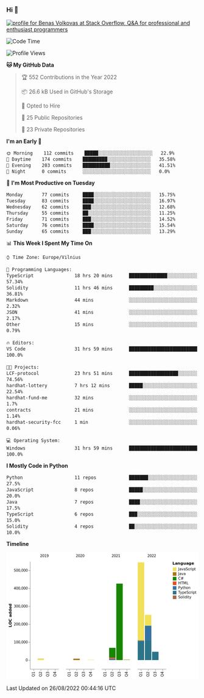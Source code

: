 ### Hi 👋
<a href="https://stackoverflow.com/users/14954249/benas-volkovas"><img src="https://stackoverflow.com/users/flair/14954249.png?theme=dark" width="208" height="58" alt="profile for Benas Volkovas at Stack Overflow, Q&amp;A for professional and enthusiast programmers" title="profile for Benas Volkovas at Stack Overflow, Q&amp;A for professional and enthusiast programmers"></a>

<!--START_SECTION:waka-->
![Code Time](http://img.shields.io/badge/Code%20Time-838%20hrs%205%20mins-blue)

![Profile Views](http://img.shields.io/badge/Profile%20Views-24-blue)

**🐱 My GitHub Data** 

> 🏆 552 Contributions in the Year 2022
 > 
> 📦 26.6 kB Used in GitHub's Storage 
 > 
> 💼 Opted to Hire
 > 
> 📜 25 Public Repositories 
 > 
> 🔑 23 Private Repositories  
 > 
**I'm an Early 🐤** 

```text
🌞 Morning    112 commits    █████░░░░░░░░░░░░░░░░░░░░   22.9% 
🌆 Daytime    174 commits    █████████░░░░░░░░░░░░░░░░   35.58% 
🌃 Evening    203 commits    ██████████░░░░░░░░░░░░░░░   41.51% 
🌙 Night      0 commits      ░░░░░░░░░░░░░░░░░░░░░░░░░   0.0%

```
📅 **I'm Most Productive on Tuesday** 

```text
Monday       77 commits     ████░░░░░░░░░░░░░░░░░░░░░   15.75% 
Tuesday      83 commits     ████░░░░░░░░░░░░░░░░░░░░░   16.97% 
Wednesday    62 commits     ███░░░░░░░░░░░░░░░░░░░░░░   12.68% 
Thursday     55 commits     ██░░░░░░░░░░░░░░░░░░░░░░░   11.25% 
Friday       71 commits     ███░░░░░░░░░░░░░░░░░░░░░░   14.52% 
Saturday     76 commits     ████░░░░░░░░░░░░░░░░░░░░░   15.54% 
Sunday       65 commits     ███░░░░░░░░░░░░░░░░░░░░░░   13.29%

```


📊 **This Week I Spent My Time On** 

```text
⌚︎ Time Zone: Europe/Vilnius

💬 Programming Languages: 
TypeScript               18 hrs 20 mins      ██████████████░░░░░░░░░░░   57.34% 
Solidity                 11 hrs 46 mins      █████████░░░░░░░░░░░░░░░░   36.81% 
Markdown                 44 mins             ░░░░░░░░░░░░░░░░░░░░░░░░░   2.32% 
JSON                     41 mins             ░░░░░░░░░░░░░░░░░░░░░░░░░   2.17% 
Other                    15 mins             ░░░░░░░░░░░░░░░░░░░░░░░░░   0.79%

🔥 Editors: 
VS Code                  31 hrs 59 mins      █████████████████████████   100.0%

🐱‍💻 Projects: 
LCF-protocol             23 hrs 51 mins      ██████████████████░░░░░░░   74.56% 
hardhat-lottery          7 hrs 12 mins       █████░░░░░░░░░░░░░░░░░░░░   22.54% 
hardhat-fund-me          32 mins             ░░░░░░░░░░░░░░░░░░░░░░░░░   1.7% 
contracts                21 mins             ░░░░░░░░░░░░░░░░░░░░░░░░░   1.14% 
hardhat-security-fcc     1 min               ░░░░░░░░░░░░░░░░░░░░░░░░░   0.06%

💻 Operating System: 
Windows                  31 hrs 59 mins      █████████████████████████   100.0%

```

**I Mostly Code in Python** 

```text
Python                   11 repos            ███████░░░░░░░░░░░░░░░░░░   27.5% 
JavaScript               8 repos             █████░░░░░░░░░░░░░░░░░░░░   20.0% 
Java                     7 repos             ████░░░░░░░░░░░░░░░░░░░░░   17.5% 
TypeScript               6 repos             ███░░░░░░░░░░░░░░░░░░░░░░   15.0% 
Solidity                 4 repos             ██░░░░░░░░░░░░░░░░░░░░░░░   10.0%

```


**Timeline**

![Chart not found](https://raw.githubusercontent.com/BenasVolkovas/BenasVolkovas/main/charts/bar_graph.png) 


 Last Updated on 26/08/2022 00:44:16 UTC
<!--END_SECTION:waka-->
